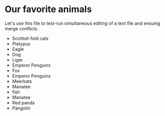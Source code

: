 # Our favorite animals

Let's use this file to test-run simultaneous editing of a text file and ensuing merge conflicts.

- Scottish fold cats
- Platypus
- Eagle
- Dog
- Liger
- Emperor Penguins
- Fox
- Emperor Penguins
- Meerkats
- Manatee
- fish
- Manatee
- Red panda
- Pangolin
